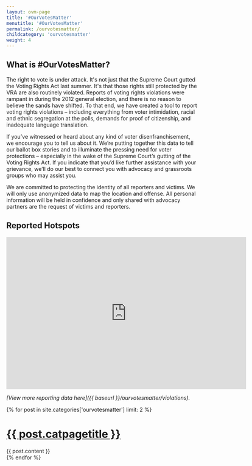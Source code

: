 ```yaml
---
layout: ovm-page
title: '#OurVotesMatter'
menutitle: '#OurVotesMatter'
permalink: /ourvotesmatter/
childcategory: 'ourvotesmatter'
weight: 4
---
```

## What is #OurVotesMatter?

The right to vote is under attack. It's not just that the Supreme Court gutted the Voting Rights Act last summer. It's that those rights still protected by the VRA are also routinely violated. Reports of voting rights violations were rampant in during the 2012 general election, and there is no reason to believe the sands have shifted. To that end, we have created a tool to report voting rights violations – including everything from voter intimidation, racial and ethnic segregation at the polls, demands for proof of citizenship, and inadequate language translation. 

If you’ve witnessed or heard about any kind of voter disenfranchisement, we encourage you to tell us about it. We’re putting together this data to tell our ballot box stories and to illuminate the pressing need for voter protections – especially in the wake of the Supreme Court’s gutting of the Voting Rights Act. If you indicate that you’d like further assistance with your grievance, we’ll do our best to connect you with advocacy and grassroots groups who may assist you.

We are committed to protecting the identity of all reporters and victims. We will only use anonymized data to map the location and offense. All personal information will be held in confidence and only shared with advocacy partners are the request of victims and reporters.

## Reported Hotspots

<iframe width="630" height="400" scrolling="no" frameborder="no" src="https://www.google.com/fusiontables/embedviz?q=select+col1+from+1CYtVvXfAynsATyN8yT5sTlzj6qtt4XqhAZ8d2sYW&amp;viz=MAP&amp;h=false&amp;lat=39.5033&amp;lng=-98.35&amp;t=1&amp;z=4&amp;l=col1&amp;y=2&amp;tmplt=2&amp;hml=GEOCODABLE"></iframe>

_[View more reporting data here]({{ baseurl }}/ourvotesmatter/violations)._

{% for post in site.categories['ourvotesmatter'] limit: 2 %}
<div class="a-post">
	<h1><a href="{{ post.url }}">{{ post.catpagetitle }}</a></h1>
	{{ post.content }}
</div>
{% endfor %}